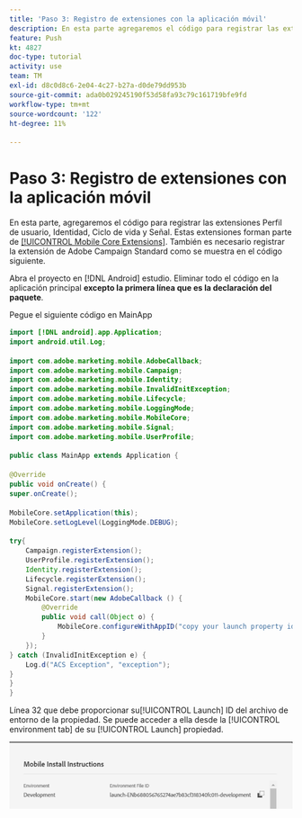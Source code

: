 ```yaml
---
title: 'Paso 3: Registro de extensiones con la aplicación móvil'
description: En esta parte agregaremos el código para registrar las extensiones UserProfile, Identity, Lifecycle y Signal.
feature: Push
kt: 4827
doc-type: tutorial
activity: use
team: TM
exl-id: d8c0d8c6-2e04-4c27-b27a-d0de79dd953b
source-git-commit: ada0b029245190f53d58fa93c79c161719bfe9fd
workflow-type: tm+mt
source-wordcount: '122'
ht-degree: 11%

---
```


# Paso 3: Registro de extensiones con la aplicación móvil

En esta parte, agregaremos el código para registrar las extensiones Perfil de usuario, Identidad, Ciclo de vida y Señal. Estas extensiones forman parte de [[!UICONTROL Mobile Core Extensions]](https://aep-sdks.gitbook.io/docs/using-mobile-extensions/mobile-core). También es necesario registrar la extensión de Adobe Campaign Standard como se muestra en el código siguiente.

Abra el proyecto en [!DNL Android] estudio. Eliminar todo el código en la aplicación principal **excepto la primera línea que es la declaración del paquete**.

Pegue el siguiente código en MainApp

<!--
Removed `{.line-numbers}` below
-->

```java
import [!DNL android].app.Application;
import android.util.Log;

import com.adobe.marketing.mobile.AdobeCallback;
import com.adobe.marketing.mobile.Campaign;
import com.adobe.marketing.mobile.Identity;
import com.adobe.marketing.mobile.InvalidInitException;
import com.adobe.marketing.mobile.Lifecycle;
import com.adobe.marketing.mobile.LoggingMode;
import com.adobe.marketing.mobile.MobileCore;
import com.adobe.marketing.mobile.Signal;
import com.adobe.marketing.mobile.UserProfile;

public class MainApp extends Application {

@Override
public void onCreate() {
super.onCreate();

MobileCore.setApplication(this);
MobileCore.setLogLevel(LoggingMode.DEBUG);

try{
    Campaign.registerExtension();
    UserProfile.registerExtension();
    Identity.registerExtension();
    Lifecycle.registerExtension();
    Signal.registerExtension();
    MobileCore.start(new AdobeCallback () {
        @Override
        public void call(Object o) {
            MobileCore.configureWithAppID("copy your launch property id here");
        }
    });
} catch (InvalidInitException e) {
    Log.d("ACS Exception", "exception");
}
}
}
```

Línea 32 que debe proporcionar su[!UICONTROL  Launch] ID del archivo de entorno de la propiedad. Se puede acceder a ella desde la [!UICONTROL environment tab] de su [!UICONTROL Launch] propiedad.

![launch-id](assets/launch-id-property.PNG)
